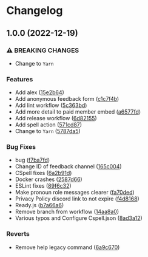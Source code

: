 # Changelog

## 1.0.0 (2022-12-19)

### ⚠ BREAKING CHANGES

- Change to `Yarn`

### Features

- Add alex ([15e2b64](https://github.com/Hull-Robotics-Society/hullrs-bot/commit/15e2b641a188f6ffb1ec9afd47ff59d5f55a9fc3))
- Add anonymous feedback form ([c1c7f4b](https://github.com/Hull-Robotics-Society/hullrs-bot/commit/c1c7f4b03740ae13a28b0dbcb437818053d96630))
- Add lint workflow ([5c363bd](https://github.com/Hull-Robotics-Society/hullrs-bot/commit/5c363bd4b318ca587f914ff1213cbd0413bac04b))
- Add more detail to paid member embed ([a6577fd](https://github.com/Hull-Robotics-Society/hullrs-bot/commit/a6577fd8c0cb264ac9109739641857553fe2de70))
- Add release workflow ([6d82155](https://github.com/Hull-Robotics-Society/hullrs-bot/commit/6d82155e503845dbbf87772bee46b4d729b0cc9a))
- Add spell action ([571cd87](https://github.com/Hull-Robotics-Society/hullrs-bot/commit/571cd87b5203244bff1dbd1e62a0cb33ababe0e4))
- Change to `Yarn` ([5787da5](https://github.com/Hull-Robotics-Society/hullrs-bot/commit/5787da5c663d55bc98ee33d3639329b5224aecca))

### Bug Fixes

- bug ([f7ba7fd](https://github.com/Hull-Robotics-Society/hullrs-bot/commit/f7ba7fdcc17da1fcd54aa54eb75bcc60129ce6d6))
- Change ID of feedback channel ([165c004](https://github.com/Hull-Robotics-Society/hullrs-bot/commit/165c00469ea06bd24240652f932ffcb43d420c38))
- CSpell fixes ([6a2b91d](https://github.com/Hull-Robotics-Society/hullrs-bot/commit/6a2b91d873eae4281080488fd81486c64d0468a7))
- Docker crashes ([2587d66](https://github.com/Hull-Robotics-Society/hullrs-bot/commit/2587d66615e13495de51b8a446dd4257f4d64a69))
- ESLint fixes ([89f6c32](https://github.com/Hull-Robotics-Society/hullrs-bot/commit/89f6c32835ba73ae322aebc6411ab1cef7fd0aa7))
- Make pronoun role messages clearer ([fa70ded](https://github.com/Hull-Robotics-Society/hullrs-bot/commit/fa70ded70c6f123113728cc27d5c9ec990b35e33))
- Privacy Policy discord link to not expire ([f4d8168](https://github.com/Hull-Robotics-Society/hullrs-bot/commit/f4d81688eb3cd16c75bba560dad0a035b8f4f113))
- Ready.js ([b7a66a6](https://github.com/Hull-Robotics-Society/hullrs-bot/commit/b7a66a6b28c232652d9a435f2b740a69c3724f03))
- Remove branch from workflow ([14aa8a0](https://github.com/Hull-Robotics-Society/hullrs-bot/commit/14aa8a0f915ff6e70b2f87ffcb7bcf3c0aa86d43))
- Various typos and Configure Cspell.json ([8ad3a12](https://github.com/Hull-Robotics-Society/hullrs-bot/commit/8ad3a12279d8c8f69b47054fa9d65cfe07d38ad9))

### Reverts

- Remove help legacy command ([6a9c670](https://github.com/Hull-Robotics-Society/hullrs-bot/commit/6a9c670d745464094eefa8b9856ef75eb4776118))
